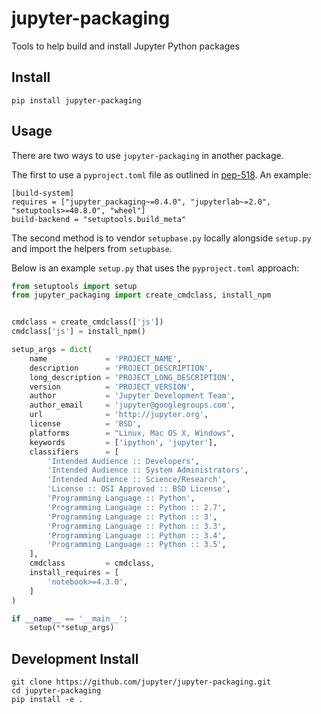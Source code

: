 # jupyter-packaging

Tools to help build and install Jupyter Python packages

## Install

`pip install jupyter-packaging`

## Usage

There are two ways to use `jupyter-packaging` in another package.

The first to use a `pyproject.toml` file as outlined in [pep-518](https://www.python.org/dev/peps/pep-0518/).
An example:

```
[build-system]
requires = ["jupyter_packaging~=0.4.0", "jupyterlab~=2.0", "setuptools>=40.8.0", "wheel"]
build-backend = "setuptools.build_meta"
```

The second method is to vendor `setupbase.py` locally alongside `setup.py` and import the helpers from `setupbase`.

Below is an example `setup.py` that uses the `pyproject.toml` approach:

```py
from setuptools import setup
from jupyter_packaging import create_cmdclass, install_npm


cmdclass = create_cmdclass(['js'])
cmdclass['js'] = install_npm()

setup_args = dict(
    name             = 'PROJECT_NAME',
    description      = 'PROJECT_DESCRIPTION',
    long_description = 'PROJECT_LONG_DESCRIPTION',
    version          = 'PROJECT_VERSION',
    author           = 'Jupyter Development Team',
    author_email     = 'jupyter@googlegroups.com',
    url              = 'http://jupyter.org',
    license          = 'BSD',
    platforms        = "Linux, Mac OS X, Windows",
    keywords         = ['ipython', 'jupyter'],
    classifiers      = [
        'Intended Audience :: Developers',
        'Intended Audience :: System Administrators',
        'Intended Audience :: Science/Research',
        'License :: OSI Approved :: BSD License',
        'Programming Language :: Python',
        'Programming Language :: Python :: 2.7',
        'Programming Language :: Python :: 3',
        'Programming Language :: Python :: 3.3',
        'Programming Language :: Python :: 3.4',
        'Programming Language :: Python :: 3.5',
    ],
    cmdclass         = cmdclass,
    install_requires = [
        'notebook>=4.3.0',
    ]
)

if __name__ == '__main__':
    setup(**setup_args)
```

## Development Install

```
git clone https://github.com/jupyter/jupyter-packaging.git
cd jupyter-packaging
pip install -e .
```
